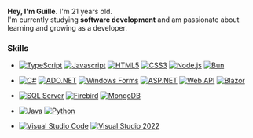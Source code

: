 **Hey, I'm Guille.** I'm 21 years old.</br>
I'm currently studying **software development** and am passionate about learning and growing as a developer.

### Skills

- [![TypeScript](https://shields.io/badge/TypeScript-3178C6?style=for-the-badge)](https://www.typescriptlang.org/)
  [![Javascript](https://shields.io/badge/JavaScript-F7DF1E?style=for-the-badge)](https://www.javascript.com/)
  [![HTML5](https://shields.io/badge/HTML5-E34F26?style=for-the-badge)](https://html.com/)
  [![CSS3](https://shields.io/badge/CSS3-1572B6?style=for-the-badge)](https://css-tricks.com/)
  [![Node.js](https://shields.io/badge/Node.js-339933?style=for-the-badge)](https://nodejs.org/en/)
  [![Bun](https://shields.io/badge/Bun-000000?style=for-the-badge)](https://bun.sh/)

- [![C#](https://shields.io/badge/C%23-7453DE?style=for-the-badge)](https://dotnet.microsoft.com/es-es/languages/csharp)
  [![ADO.NET](https://shields.io/badge/ADO.NET-512BD4?style=for-the-badge)](https://learn.microsoft.com/es-es/dotnet/framework/data/adonet/)
  [![Windows Forms](https://shields.io/badge/Windows%20Forms-512BD4?style=for-the-badge)](https://learn.microsoft.com/es-es/dotnet/desktop/winforms/overview/?view=netdesktop-9.0)
  [![ASP.NET](https://shields.io/badge/ASP.NET-512BD4?style=for-the-badge)](https://dotnet.microsoft.com/en-us/apps/aspnet)
  [![Web API](https://shields.io/badge/Web%20API-512BD4?style=for-the-badge)](https://learn.microsoft.com/es-es/aspnet/core/tutorials/first-web-api?view=aspnetcore-9.0&tabs=visual-studio)
  [![Blazor](https://shields.io/badge/Blazor-512BD4?style=for-the-badge)](https://dotnet.microsoft.com/es-es/apps/aspnet/web-apps/blazor)

- [![SQL Server](https://shields.io/badge/SQL%20Server-CC2927?style=for-the-badge)](https://www.microsoft.com/es-es/sql-server/sql-server-downloads)
  [![Firebird](https://shields.io/badge/Firebird-E34234?style=for-the-badge)](https://www.firebirdsql.org/)
  [![MongoDB](https://shields.io/badge/MongoDB-47A248?style=for-the-badge)](https://www.mongodb.com/es)

- [![Java](https://shields.io/badge/Java-ED1D25?style=for-the-badge)](https://www.java.com/es/)
  [![Python](https://shields.io/badge/Python-306998?style=for-the-badge)](https://www.python.org/)

- [![Visual Studio Code](https://shields.io/badge/Visual%20Studio%20Code-007ACC?style=for-the-badge)](https://code.visualstudio.com/)
  [![Visual Studio 2022](https://shields.io/badge/Visual%20Studio%202022-5C2D91?style=for-the-badge)](https://www.mongodb.com/es)
